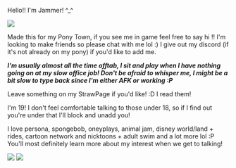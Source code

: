 Hello!! I'm Jammer! ^_^

<img src="https://64.media.tumblr.com/0c91ad93e59c937b18cb4d9ef5d79001/0848c3a94e9d26fc-c9/s400x600/356acd59d42241646cb549201adb02ce73e83b74.gifv">

Made this for my Pony Town, if you see me in game feel free to say hi !! I'm looking to make friends so please chat with me lol :)
I give out my discord (if it's not already on my pony) if you'd like to add me.

***I'm usually almost all the time offtab, I sit and play when I have nothing going on at my slow office job! Don't be afraid to whisper me, I might be a bit slow to type back since I'm either AFK or working :P***

Leave something on my StrawPage if you'd like! :D I read them!

I'm 19! I don't feel comfortable talking to those under 18, so if I find out you're under that I'll block and unadd you!

I love persona, spongebob, oneyplays, animal jam, disney world/land + rides, cartoon network and nicktoons + adult swim and a lot more lol :P You'll most definitely learn more about my interest when we get to talking!

<img src="https://64.media.tumblr.com/bba47a35b6543d7568263b40ecd8f1c9/0848c3a94e9d26fc-f4/s100x200/be26259aee09526a99ab55aeffecc2a40fe22081.gifv">
<img src="https://64.media.tumblr.com/0c91ad93e59c937b18cb4d9ef5d79001/0848c3a94e9d26fc-c9/s400x600/356acd59d42241646cb549201adb02ce73e83b74.gifv">


